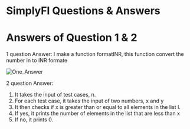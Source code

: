 # SimplyFI Questions & Answers

# Answers of Question 1 & 2

1 question Answer: I make a function formatINR, this function convert the number in to INR formate

![One_Answer](https://user-images.githubusercontent.com/84491967/192855846-8e56f67f-3697-4e51-b649-74520908116f.png)


2 question Answer:
   1. It takes the input of test cases, n.
   2. For each test case, it takes the input of two numbers, x and y
   3. It then checks if x is greater than or equal to all elements in the list l.
   4. If yes, it prints the number of elements in the list that are less than x
   5. If no, it prints 0.
